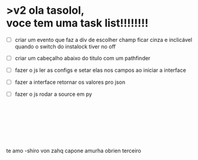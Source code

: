 

<h1> >v2 ola tasolol, <br>voce tem uma task list!!!!!!!!</h1>


- [ ] criar um evento que faz a div de escolher champ ficar cinza e inclicável quando o switch do instalock tiver no off<br>

- [ ] criar um cabeçalho abaixo do titulo com um pathfinder<br>

- [ ] fazer o  js ler as configs e setar elas nos campos ao iniciar a interface

- [ ] fazer a interface retornar os valores pro json<br>

- [ ] fazer o js rodar a source em py<br><br><br><br><br><br><br><br>

te amo -shiro von zahq capone amurha obrien terceiro 
